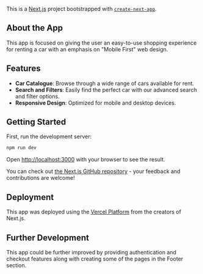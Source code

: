 This is a [Next.js](https://nextjs.org/) project bootstrapped with [`create-next-app`](https://github.com/vercel/next.js/tree/canary/packages/create-next-app).

## About the App
This app is focused on giving the user an easy-to-use shopping experience for renting a car with an emphasis on 
"Mobile First" web design. 

## Features

- **Car Catalogue**: Browse through a wide range of cars available for rent.
- **Search and Filters**: Easily find the perfect car with our advanced search and filter options.
- **Responsive Design**: Optimized for mobile and desktop devices.

## Getting Started

First, run the development server:

```bash
npm run dev
```

Open [http://localhost:3000](http://localhost:3000) with your browser to see the result.


You can check out [the Next.js GitHub repository](https://github.com/vercel/next.js/) - your feedback and contributions are welcome!

## Deployment

This app was deployed using the [Vercel Platform](https://vercel.com/new?utm_medium=default-template&filter=next.js&utm_source=create-next-app&utm_campaign=create-next-app-readme) from the creators of Next.js.

## Further Development

This app could be further improved by providing authentication and checkout features along with 
creating some of the pages in the Footer section.
